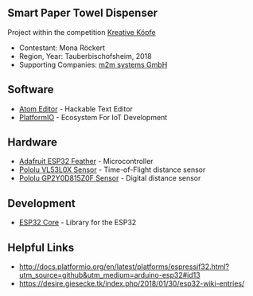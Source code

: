 ## Smart Paper Towel Dispenser

Project within the competition [Kreative Köpfe](http://www.kreativekoepfe.info)

 * Contestant: Mona Röckert
 * Region, Year: Tauberbischofsheim, 2018
 * Supporting Companies: [m2m systems GmbH](http://www.m2m-systems.de)

## Software

 * [Atom Editor](https://atom.io) - Hackable Text Editor
 * [PlatformIO](http://platformio.org) - Ecosystem For IoT Development

## Hardware

 * [Adafruit ESP32 Feather](https://www.adafruit.com/product/3405) - Microcontroller
 * [Pololu VL53L0X Sensor](https://www.pololu.com/product/2490) - Time-of-Flight distance sensor
 * [Pololu GP2Y0D815Z0F Sensor](https://www.pololu.com/product/2465) - Digital distance sensor


## Development

 * [ESP32 Core](https://github.com/espressif/arduino-esp32) - Library for the ESP32

## Helpful Links

 * http://docs.platformio.org/en/latest/platforms/espressif32.html?utm_source=github&utm_medium=arduino-esp32#id13
 * https://desire.giesecke.tk/index.php/2018/01/30/esp32-wiki-entries/
